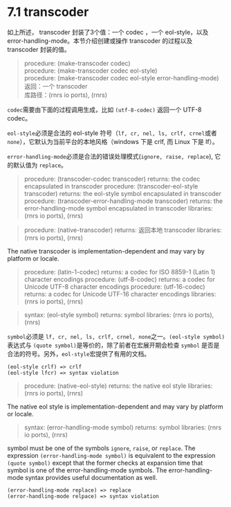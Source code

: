 # 7.1  transcoder 

如上所述， transcoder 封装了3个值：一个 codec ，一个 eol-style，以及 error-handling-mode。本节介绍创建或操作 transcoder 的过程以及 transcoder 封装的值。

> procedure: (make-transcoder codec)   
procedure: (make-transcoder codec eol-style)   
procedure: (make-transcoder codec eol-style error-handling-mode)   
返回：一个 transcoder   
库路径：(rnrs io ports), (rnrs)

`codec`需要由下面的过程调用生成，比如 `(utf-8-codec)` 返回一个 UTF-8 codec。

`eol-style`必须是合法的 eol-style 符号（`lf, cr, nel, ls, crlf, crnel`或者`none`），它默认为当前平台的本地风格（windows 下是 crlf, 而 Linux 下是 lf）。

`error-handling-mode`必须是合法的错误处理模式(`ignore, raise, replace`), 它的默认值为 `replace`。


> procedure: (transcoder-codec transcoder) 
> returns: the codec encapsulated in transcoder 
> procedure: (transcoder-eol-style transcoder) 
> returns: the eol-style symbol encapsulated in transcoder 
> procedure: (transcoder-error-handling-mode transcoder) 
> returns: the error-handling-mode symbol encapsulated in transcoder 
> libraries: (rnrs io ports), (rnrs)


> procedure: (native-transcoder) 
> returns: 返回本地 transcoder 
> libraries: (rnrs io ports), (rnrs)


The native transcoder is implementation-dependent and may vary by platform or locale.


> procedure: (latin-1-codec) 
> returns: a codec for ISO 8859-1 (Latin 1) character encodings 
> procedure: (utf-8-codec) 
> returns: a codec for Unicode UTF-8 character encodings 
> procedure: (utf-16-codec) 
> returns: a codec for Unicode UTF-16 character encodings 
> libraries: (rnrs io ports), (rnrs)


> syntax: (eol-style symbol) 
> returns: symbol 
> libraries: (rnrs io ports), (rnrs)

`symbol`必须是 `lf, cr, nel, ls, crlf, crnel, none`之一。`(eol-style symbol)`表达式与 `(quote symbol)`是等价的，除了前者在宏展开期会检查 `symbol` 是否是合法的符号。另外，`eol-style`宏提供了有用的文档。

```
(eol-style crlf) => crlf
(eol-style lfcr) => syntax violation
```

> procedure: (native-eol-style) 
> returns: the native eol style 
> libraries: (rnrs io ports), (rnrs)

The native eol style is implementation-dependent and may vary by platform or locale.

> syntax: (error-handling-mode symbol) 
> returns: symbol 
> libraries: (rnrs io ports), (rnrs)

symbol must be one of the symbols `ignore`, `raise`, or `replace`. The expression `(error-handling-mode symbol)` is equivalent to the expression `(quote symbol)` except that the former checks at expansion time that symbol is one of the error-handling-mode symbols. The error-handling-mode syntax provides useful documentation as well.

```
(error-handling-mode replace) => replace
(error-handling-mode relpace) => syntax violation
```
